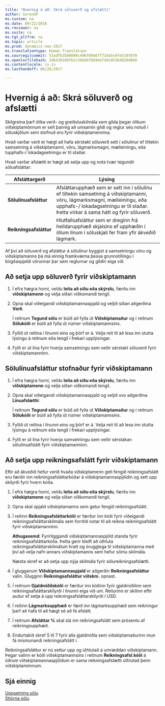 ```yaml
---
title: "Hvernig á að: Skrá söluverð og afslætti"
author: SorenGP
ms.custom: na
ms.date: 09/22/2016
ms.reviewer: na
ms.suite: na
ms.tgt_pltfrm: na
ms.topic: article
ms.prod: dynamics-nav-2017
ms.translationtype: Human Translation
ms.sourcegitcommit: 51adfb3588099c496f0946ff71da5c6fe518f070
ms.openlocfilehash: 2d6438108fb2c36bb6f0d44efddc053bd628d068
ms.contentlocale: is-is
ms.lasthandoff: 06/26/2017

---
```


# <a name="how-to-record-sales-prices-and-discounts"></a>Hvernig á að: Skrá söluverð og afslætti
Skilgreina þarf ólíka verð- og greiðsluskilmála sem gilda þegar ólíkum viðskiptamönnum er selt þannig að umsamin gildi og reglur séu notuð í söluskjölum sem stofnuð eru fyrir viðskiptamennina.

Hvað varðar verð er hægt að hafa sérstakt söluverð sett í sölulínur ef tiltekin samsetning á viðskiptamanni, vöru, lágmarksmagni, mælieiningu, eða tupphafs-/ lokadagsetningu er til staðar.

Hvað varðar afslætti er hægt að setja upp og nota tvær tegundir söluafsláttar:

|Afsláttargerð |Lýsing |
|--------------|------------|
|**Sölulínuafsláttur**|Afsláttarupphæð sem er sett inn í sölulínu ef tiltekin samsetning á viðskiptamanni, vöru, lágmarksmagni, mælieiningu, eða upphafs-/ lokadagsetningu er til staðar. Þetta virkar á sama hátt og fyrir söluverð.|
|**Reikningsafsláttur**|Hlutfallsafsláttur sem er dreginn frá heildarupphæð skjalsins ef upphæðin í öllum línum í söluskjali fer fram yfir ákveðið lágmark.|

Af því að söluverð og afsláttur á sölulínur byggist á samsetningu vöru og viðskiptamanns þá má einnig framkvæma þessa grunnstillingu í birgðaspjaldi vörunnar þar sem reglurnar og gildin eiga við.

## <a name="to-set-up-a-sales-price-for-a-customer"></a>Að setja upp söluverð fyrir viðskiptamann
1. Í efra hægra horni, veldu **leita að síðu eða skýrslu**, færðu inn **viðskiptamenn** og velja síðan viðkomandi tengil.
2. Opna skal viðeigandi viðskiptamannaspjald og veljið síðan aðgerðina **Verð**.

    Í reitnum **Tegund sölu** er búið að fylla út **Viðskiptamaður** og í reitnum **Sölukóði** er búið að fylla út númer viðskiptamannsins.
3. Fyllið út reitina í línunni eins og þörf er á. Velja reit til að lesa inn stutta lýsingu á reitnum eða tengil í frekari upplýsingar.
4. Fyllt er út lína fyrir hverja samsetningu sem veitir sérstakt söluverð fyrir viðskiptamanninn.

## <a name="to-set-up-a-sales-line-discount-for-a-customer"></a>Sölulínuafsláttur stofnaður fyrir viðskiptamann
1. Í efra hægra horni, veldu **leita að síðu eða skýrslu**, færðu inn **viðskiptamenn** og velja síðan viðkomandi tengil.
2. Opna skal viðeigandi viðskiptamannaspjald og veljið svo aðgerðina **Línuafslættir**.

    Í reitnum **Tegund sölu** er búið að fylla út **Viðskiptamaður** og í reitnum **Sölukóði** er búið að fylla út númer viðskiptamannsins.
3.  Fyllið út reitina í línunni eins og þörf er á. Velja reit til að lesa inn stutta lýsingu á reitnum eða tengil í frekari upplýsingar.
4. Fyllt er út lína fyrir hverja samsetningu sem veitir sérstakan sölulínuafslátt fyrir viðskiptamanninn.

## <a name="to-set-up-an-invoice-discount-for-a-customer"></a>Að setja upp reikningsafslátt fyrir viðskiptamann
Eftir að ákveðið hefur verið hvaða viðskiptamenn geti fengið reikningsafslátt eru færðir inn reikningsafsláttarkóðar á viðskiptamannaspjöldin og sett upp skilyrði fyrir hvern kóða.

1. Í efra hægra horni, veldu **leita að síðu eða skýrslu**, færðu inn **viðskiptamenn** og velja síðan viðkomandi tengil.
2. Opna skal spjald viðskiptamanns sem getur fengið reikningsafslátt.
3. Í reitinn **Reikningsafsláttarkóði** er færður inn kóði fyrir viðeigandi reikningsafsláttarskilmála sem forritið notar til að reikna reikningsafslátt fyrir viðskiptamanninn.

    **Athugasemd**: Fyrirliggjandi viðskiptamannaspjöld standa fyrir reikningsafsláttarkóða. Þetta gerir kleift að úthluta reikningsafsláttarskilmálum hratt og örugglega til viðskiptamanna með því að velja nafn annars viðskiptamanns sem hefur sömu skilmála.

    Næsta skref er að setja upp nýja skilmála fyrir sölureikningsafslætti.
4. Í glugganum **Viðskiptamannaspjald** er aðgerðin **Reikningsafsláttur** valin. Glugginn **Reikningsafsláttur viðskm.** opnast.
5. Í reitnum **Gjaldmiðilskóði** er færður inn kóðinn fyrir gjaldmiðilinn sem reikningsafsláttarskilyrði í línunni eiga við um. Reiturinn er skilinn eftir auður ef setja á upp reikningsafsláttarskilyrði í USD.
6. Í reitinn **Lágmarksupphæð** er færð inn lágmarksupphæð sem reikningur þarf að hafa til að hægt sé að fá afslátt.
7. Í reitnum **Afsláttar %** skal slá inn reikningsafslátt sem prósentu af reikningsupphæð.
8. Endurtakið skref 5 til 7 fyrir alla gjaldmiðla sem viðskiptamaðurinn mun fá mismunandi reikningsafslátt í.

Reikningsafsláttur er nú settur upp og úthlutað á umræddan viðskiptamann. Þegar valinn er kóði viðskiptamannsins í reitnum **Reikningsafsl.kóði** á öðrum viðskiptamannaspjöldum er sama reikningsafslætti úthlutað þeim viðskiptamönnum.

## <a name="see-also"></a>Sjá einnig  
[Uppsetning sölu](sales-setup-sales.md)  
[Stjórna sölu](sales-manage-sales.md)

